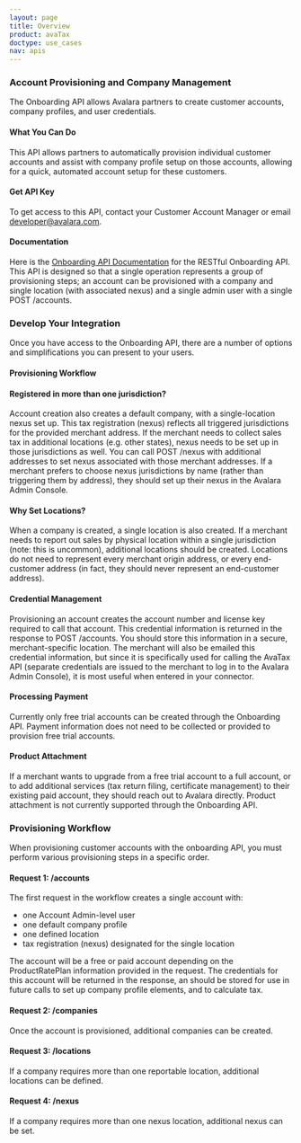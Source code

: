```yaml
---
layout: page
title: Overview
product: avaTax
doctype: use_cases
nav: apis
---
```

<h3>Account Provisioning and Company Management</h3>
The Onboarding API allows Avalara partners to create customer accounts, company profiles, and user credentials.
<h4>What You Can Do</h4>
This API allows partners to automatically provision individual customer accounts and assist with company profile setup on those accounts, allowing for a quick, automated account setup for these customers.
<h4>Get API Key</h4>
To get access to this API, contact your Customer Account Manager or email <a href="mailto:developer@avalara.com">developer@avalara.com</a>.
<h4>Documentation</h4>
Here is the <a href="/api-reference/onboarding/">Onboarding API Documentation</a> for the RESTful Onboarding API. This API is designed so that a single operation represents a group of provisioning steps; an account can be provisioned with a company and single location (with associated nexus) and a single admin user with a single POST /accounts.

<h3>Develop Your Integration</h3>
Once you have access to the Onboarding API, there are a number of options and simplifications you can present to your users.
<h4>Provisioning Workflow</h4>
<h4>Registered in more than one jurisdiction?</h4>
Account creation also creates a default company, with a single-location nexus set up. This tax registration (nexus) reflects all triggered jurisdictions for the provided merchant address. If the merchant needs to collect sales tax in additional locations (e.g. other states), nexus needs to be set up in those jurisdictions as well. You can call POST /nexus with additional addresses to set nexus associated with those merchant addresses. If a merchant prefers to choose nexus jurisdictions by name (rather than triggering them by address), they should set up their nexus in the Avalara Admin Console.
<h4>Why Set Locations?</h4>
When a company is created, a single location is also created. If a merchant needs to report out sales by physical location within a single jurisdiction (note: this is uncommon), additional locations should be created. Locations do not need to represent every merchant origin address, or every end-customer address (in fact, they should never represent an end-customer address).
<h4>Credential Management</h4>
Provisioning an account creates the account number and license key required to call that account. This credential information is returned in the response to POST /accounts. You should store this information in a secure, merchant-specific location. The merchant will also be emailed this credential information, but since it is specifically used for calling the AvaTax API (separate credentials are issued to the merchant to log in to the Avalara Admin Console), it is most useful when entered in your connector.
<h4>Processing Payment</h4>
Currently only free trial accounts can be created through the Onboarding API. Payment information does not need to be collected or provided to provision free trial accounts.
<h4>Product Attachment</h4>
If a merchant wants to upgrade from a free trial account to a full account, or to add additional services (tax return filing, certificate management) to their existing paid account, they should reach out to Avalara directly. Product attachment is not currently supported through the Onboarding API.


<h3>Provisioning Workflow</h3>
When provisioning customer accounts with the onboarding API, you must perform various provisioning steps in a specific order.
<h4>Request 1: /accounts</h4>
The first request in the workflow creates a single account with:
<ul>
	<li>one Account Admin-level user</li>
	<li>one default company profile</li>
	<li>one defined location</li>
	<li>tax registration (nexus) designated for the single location</li>
</ul>
The account will be a free or paid account depending on the ProductRatePlan information provided in the request.
The credentials for this account will be returned in the response, an should be stored for use in future calls to set up company profile elements, and to calculate tax.
<h4>Request 2: /companies</h4>
Once the account is provisioned, additional companies can be created.
<h4>Request 3: /locations</h4>
If a company requires more than one reportable location, additional locations can be defined.
<h4>Request 4: /nexus</h4>
If a company requires more than one nexus location, additional nexus can be set.
